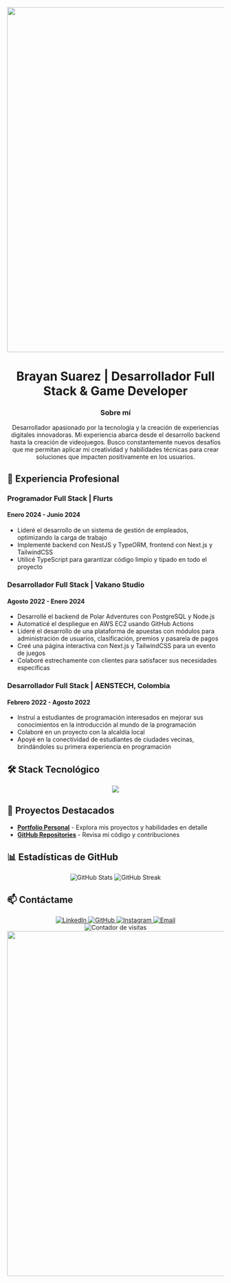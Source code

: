 <div align="center"> 
<img src="https://i.pinimg.com/564x/65/01/2a/65012a6622f03842d05ef5aea5616698.jpg" width="800">

# Brayan Suarez | Desarrollador Full Stack & Game Developer

### Sobre mí
Desarrollador apasionado por la tecnología y la creación de experiencias digitales innovadoras. Mi experiencia abarca desde el desarrollo backend hasta la creación de videojuegos. Busco constantemente nuevos desafíos que me permitan aplicar mi creatividad y habilidades técnicas para crear soluciones que impacten positivamente en los usuarios.

</div>

## 💼 Experiencia Profesional

### Programador Full Stack | Flurts
#### Enero 2024 - Junio 2024
- Lideré el desarrollo de un sistema de gestión de empleados, optimizando la carga de trabajo
- Implementé backend con NestJS y TypeORM, frontend con Next.js y TailwindCSS
- Utilicé TypeScript para garantizar código limpio y tipado en todo el proyecto

### Desarrollador Full Stack | Vakano Studio
#### Agosto 2022 - Enero 2024
- Desarrollé el backend de Polar Adventures con PostgreSQL y Node.js
- Automaticé el despliegue en AWS EC2 usando GitHub Actions
- Lideré el desarrollo de una plataforma de apuestas con módulos para administración de usuarios, clasificación, premios y pasarela de pagos
- Creé una página interactiva con Next.js y TailwindCSS para un evento de juegos
- Colaboré estrechamente con clientes para satisfacer sus necesidades específicas

### Desarrollador Full Stack | AENSTECH, Colombia
#### Febrero 2022 - Agosto 2022
- Instruí a estudiantes de programación interesados en mejorar sus conocimientos en la introducción al mundo de la programación
- Colaboré en un proyecto con la alcaldía local
- Apoyé en la conectividad de estudiantes de ciudades vecinas, brindándoles su primera experiencia en programación

## 🛠️ Stack Tecnológico

<p align="center">
  <a href="https://skillicons.dev">
    <img src="https://skillicons.dev/icons?i=aws,azure,cs,css,html,docker,dotnet,express,figma,git,github,graphql,js,ts,linux,prisma,mongodb,mysql,sqlite,nextjs,nodejs,postgres,postman,py,react,tailwind,discord,vercel,django,md,nginx,npm,vscode,visualstudio,unity&perline=12" />
  </a>
</p>

## 🚀 Proyectos Destacados

- **[Portfolio Personal](https://portfolio-51dp.vercel.app/)** - Explora mis proyectos y habilidades en detalle
- **[GitHub Repositories](https://github.com/Suarozky)** - Revisa mi código y contribuciones

## 📊 Estadísticas de GitHub

<div align="center">
  <img src="https://github-readme-stats.vercel.app/api?username=Suarozky&show_icons=true&theme=radical" alt="GitHub Stats" />
  <img src="https://github-readme-streak-stats.herokuapp.com/?user=Suarozky&theme=radical" alt="GitHub Streak" />
</div>

## 📫 Contáctame

<div align="center">
  <a href="https://www.linkedin.com/in/brayan-suarez-4012882b0/" target="_blank">
    <img src="https://img.shields.io/badge/LinkedIn-0077B5?style=for-the-badge&logo=linkedin&logoColor=white" alt="LinkedIn" />
  </a>
  <a href="https://github.com/Suarozky" target="_blank">
    <img src="https://img.shields.io/badge/GitHub-100000?style=for-the-badge&logo=github&logoColor=white" alt="GitHub" />
  </a>
  <a href="https://www.instagram.com/bdjsn09/" target="_blank">
    <img src="https://img.shields.io/badge/Instagram-E4405F?style=for-the-badge&logo=instagram&logoColor=white" alt="Instagram" />
  </a>
  <a href="mailto:bbrayanssuarez@gmail.com">
    <img src="https://img.shields.io/badge/Email-D14836?style=for-the-badge&logo=gmail&logoColor=white" alt="Email" />
  </a>
</div>

<div align="center">
  <img src="https://komarev.com/ghpvc/?username=Suarozky&style=flat-square&color=blueviolet&label=Visitantes" alt="Contador de visitas">
</div>

<div align="center">
  <img src="https://media.discordapp.net/attachments/1138547567253266484/1216757092979966053/image.png?ex=66018c59&is=65ef1759&hm=936c8a06a6d476f6068a5062c05c29a56806af1cb83478517950fb512241c4b1&=&format=webp&quality=lossless" width="800">
</div>

<!-- Gracias por visitar mi perfil! -->
